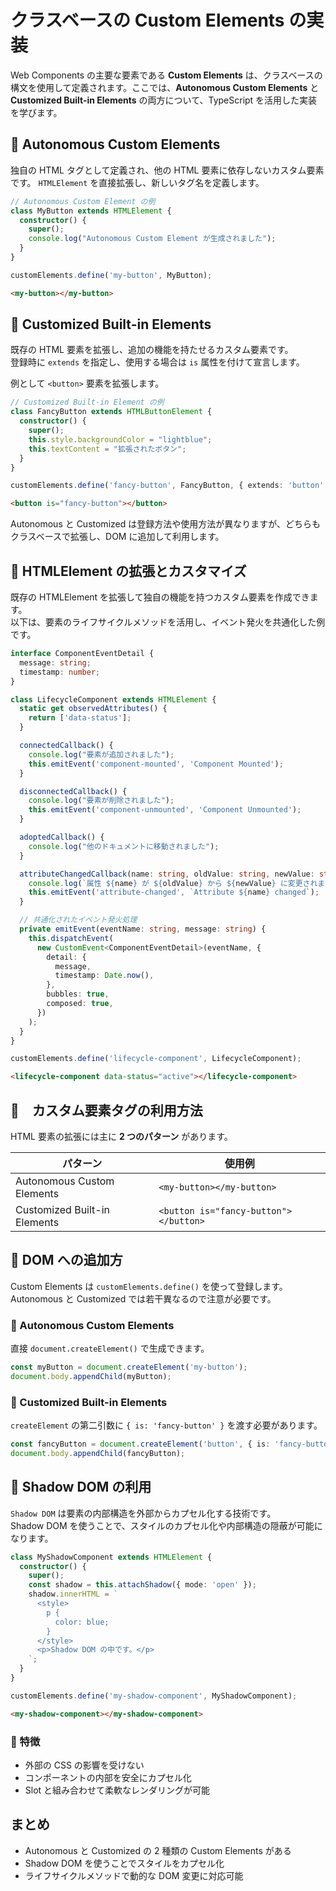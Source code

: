 # クラスベースの Custom Elements の実装

Web Components の主要な要素である **Custom Elements** は、クラスベースの構文を使用して定義されます。ここでは、**Autonomous Custom Elements** と **Customized Built-in Elements** の両方について、TypeScript を活用した実装を学びます。

## 🔹 Autonomous Custom Elements
独自の HTML タグとして定義され、他の HTML 要素に依存しないカスタム要素です。
`HTMLElement` を直接拡張し、新しいタグ名を定義します。

```ts
// Autonomous Custom Element の例
class MyButton extends HTMLElement {
  constructor() {
    super();
    console.log("Autonomous Custom Element が生成されました");
  }
}

customElements.define('my-button', MyButton);
```

```html
<my-button></my-button>
```

## 🔹 Customized Built-in Elements

既存の HTML 要素を拡張し、追加の機能を持たせるカスタム要素です。  
登録時に `extends` を指定し、使用する場合は `is` 属性を付けて宣言します。

例として `<button>` 要素を拡張します。


```ts
// Customized Built-in Element の例
class FancyButton extends HTMLButtonElement {
  constructor() {
    super();
    this.style.backgroundColor = "lightblue";
    this.textContent = "拡張されたボタン";
  }
}

customElements.define('fancy-button', FancyButton, { extends: 'button' });
```

```html
<button is="fancy-button"></button>
```

Autonomous と Customized は登録方法や使用方法が異なりますが、どちらもクラスベースで拡張し、DOM に追加して利用します。

## 🔹 HTMLElement の拡張とカスタマイズ

既存の HTMLElement を拡張して独自の機能を持つカスタム要素を作成できます。  
以下は、要素のライフサイクルメソッドを活用し、イベント発火を共通化した例です。

```typescript
interface ComponentEventDetail {
  message: string;
  timestamp: number;
}

class LifecycleComponent extends HTMLElement {
  static get observedAttributes() {
    return ['data-status'];
  }

  connectedCallback() {
    console.log("要素が追加されました");
    this.emitEvent('component-mounted', 'Component Mounted');
  }

  disconnectedCallback() {
    console.log("要素が削除されました");
    this.emitEvent('component-unmounted', 'Component Unmounted');
  }

  adoptedCallback() {
    console.log("他のドキュメントに移動されました");
  }

  attributeChangedCallback(name: string, oldValue: string, newValue: string) {
    console.log(`属性 ${name} が ${oldValue} から ${newValue} に変更されました`);
    this.emitEvent('attribute-changed', `Attribute ${name} changed`);
  }

  // 共通化されたイベント発火処理
  private emitEvent(eventName: string, message: string) {
    this.dispatchEvent(
      new CustomEvent<ComponentEventDetail>(eventName, {
        detail: {
          message,
          timestamp: Date.now(),
        },
        bubbles: true,
        composed: true,
      })
    );
  }
}

customElements.define('lifecycle-component', LifecycleComponent);
```

```html
<lifecycle-component data-status="active"></lifecycle-component>
```

## 🔹　カスタム要素タグの利用方法

HTML 要素の拡張には主に **2 つのパターン** があります。

| パターン |  使用例  |
|---|---|
| Autonomous Custom Elements  | `<my-button></my-button>` |
| Customized Built-in Elements | `<button is="fancy-button"></button>` |


## 🔹 DOM への追加方

Custom Elements は `customElements.define()` を使って登録します。  
Autonomous と Customized では若干異なるので注意が必要です。

### 📌 Autonomous Custom Elements

直接 `document.createElement()` で生成できます。

```ts
const myButton = document.createElement('my-button');
document.body.appendChild(myButton);
```

### 📌 Customized Built-in Elements

`createElement` の第二引数に `{ is: 'fancy-button' }` を渡す必要があります。

```ts
const fancyButton = document.createElement('button', { is: 'fancy-button' });
document.body.appendChild(fancyButton);
```

## 🔹 Shadow DOM の利用

`Shadow DOM` は要素の内部構造を外部からカプセル化する技術です。  
Shadow DOM を使うことで、スタイルのカプセル化や内部構造の隠蔽が可能になります。

```ts
class MyShadowComponent extends HTMLElement {
  constructor() {
    super();
    const shadow = this.attachShadow({ mode: 'open' });
    shadow.innerHTML = `
      <style>
        p {
          color: blue;
        }
      </style>
      <p>Shadow DOM の中です。</p>
    `;
  }
}

customElements.define('my-shadow-component', MyShadowComponent);
```

```html
<my-shadow-component></my-shadow-component>
```

### 📌 特徴
- 外部の CSS の影響を受けない
- コンポーネントの内部を安全にカプセル化
- Slot と組み合わせて柔軟なレンダリングが可能


## まとめ
- Autonomous と Customized の 2 種類の Custom Elements がある
- Shadow DOM を使うことでスタイルをカプセル化
- ライフサイクルメソッドで動的な DOM 変更に対応可能